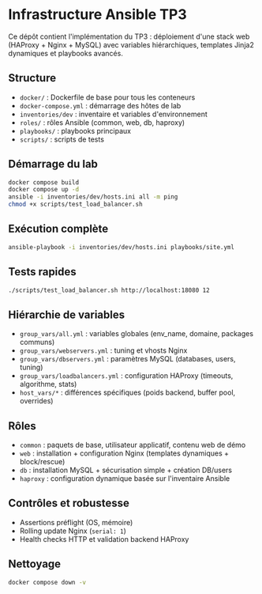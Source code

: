 # Infrastructure Ansible TP3

Ce dépôt contient l'implémentation du TP3 : déploiement d'une stack web (HAProxy + Nginx + MySQL) avec variables hiérarchiques, templates Jinja2 dynamiques et playbooks avancés.

## Structure
- `docker/` : Dockerfile de base pour tous les conteneurs
- `docker-compose.yml` : démarrage des hôtes de lab
- `inventories/dev` : inventaire et variables d'environnement
- `roles/` : rôles Ansible (common, web, db, haproxy)
- `playbooks/` : playbooks principaux
- `scripts/` : scripts de tests

## Démarrage du lab
```bash
docker compose build
docker compose up -d
ansible -i inventories/dev/hosts.ini all -m ping
chmod +x scripts/test_load_balancer.sh
```

## Exécution complète
```bash
ansible-playbook -i inventories/dev/hosts.ini playbooks/site.yml
```

## Tests rapides
```bash
./scripts/test_load_balancer.sh http://localhost:18080 12
```

## Hiérarchie de variables
- `group_vars/all.yml` : variables globales (env_name, domaine, packages communs)
- `group_vars/webservers.yml` : tuning et vhosts Nginx
- `group_vars/dbservers.yml` : paramètres MySQL (databases, users, tuning)
- `group_vars/loadbalancers.yml` : configuration HAProxy (timeouts, algorithme, stats)
- `host_vars/*` : différences spécifiques (poids backend, buffer pool, overrides)

## Rôles
- `common` : paquets de base, utilisateur applicatif, contenu web de démo
- `web` : installation + configuration Nginx (templates dynamiques + block/rescue)
- `db` : installation MySQL + sécurisation simple + création DB/users
- `haproxy` : configuration dynamique basée sur l'inventaire Ansible

## Contrôles et robustesse
- Assertions préflight (OS, mémoire)
- Rolling update Nginx (`serial: 1`)
- Health checks HTTP et validation backend HAProxy

## Nettoyage
```bash
docker compose down -v
```
